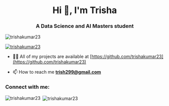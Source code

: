 <h1 align="center">Hi 👋, I'm Trisha</h1>
<h3 align="center">A Data Science and AI Masters student</h3>

<p align="left"> <img src="https://komarev.com/ghpvc/?username=trishakumar23&label=Profile%20views&color=0e75b6&style=flat" alt="trishakumar23" /> </p>

<p align="left"> <a href="https://github.com/ryo-ma/github-profile-trophy"><img src="https://github-profile-trophy.vercel.app/?username=trishakumar23" alt="trishakumar23" /></a> </p>

- 👨‍💻 All of my projects are available at [https://github.com/trishakumar23](https://github.com/trishakumar23)

- 📫 How to reach me **trish299@gmail.com**

<h3 align="left">Connect with me:</h3>
<p align="left">
</p>


<p><img align="left" src="https://github-readme-stats.vercel.app/api/top-langs?username=trishakumar23&show_icons=true&locale=en&layout=compact" alt="trishakumar23" /></p>

<p>&nbsp;<img align="center" src="https://github-readme-stats.vercel.app/api?username=trishakumar23&show_icons=true&locale=en" alt="trishakumar23" /></p>
